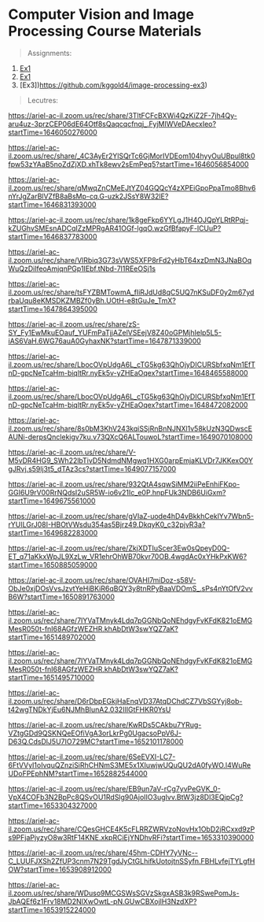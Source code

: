 # Computer Vision and Image Processing Course Materials

> Assignments:
1. [Ex1](https://github.com/kggold4/image-processing-ex1)
2. [Ex1](https://github.com/kggold4/image-processing-ex2)
3. [Ex3])https://github.com/kggold4/image-processing-ex3)

> Lecutres:

https://ariel-ac-il.zoom.us/rec/share/3TltFCFcBXWi4QzKiZ2F-7jh4Qy-aru4uz-3przCEP06dE64Otf8sQaqcqcfnqj_.FyjMIWVeDAecxIeo?startTime=1646050276000

https://ariel-ac-il.zoom.us/rec/share/_4C3AyEr2YlSQrTc6GjMorIVDEom104hyyOuUBpul8tk0fpw53zYAaB5noZdZjXD.xhTk8ewv2sEmPeq5?startTime=1646056854000

https://ariel-ac-il.zoom.us/rec/share/qMwqZnCMeEJtYZ04GQQcY4zXPEiGpoPpaTmo8Bhv6nYrJgZarBlVZfB8aBsMp-cq.G-uzk2JSsY8W32lE?startTime=1646831393000

https://ariel-ac-il.zoom.us/rec/share/1k8geFkp6YYLgJ1H4OJQpYLRtRPqj-kZUGhvSMEsnADCqIZzMPRgAR41OGf-lgqO.wzGfBfapyF-lCUuP?startTime=1646837783000

https://ariel-ac-il.zoom.us/rec/share/VlRbiq3G73sVWS5XFP8rFd2yHbT64xzDmN3JNaBOqWuQzDilfeoAmjqnPGp1IEbf.tNbd-7l1REeOSj1s

https://ariel-ac-il.zoom.us/rec/share/tsFYZBMTowmA_fIiRJdUd8qC5UQ7nKSuDF0y2m67ydrbaUqu8eKMSDKZMBZf0yBh.UOtH-e8tGuJe_TmX?startTime=1647864395000

https://ariel-ac-il.zoom.us/rec/share/zS-SY_Fy1EwMkuEOauf_YUFmPaTjjAZelVSEejV8Z40oGPMjhIelp5L5-iAS6VaH.6WG76auA0GyhaxNK?startTime=1647871339000

https://ariel-ac-il.zoom.us/rec/share/LbocOVpUdgA6L_cTG5kg63QhOjyDICURSbfxqNm1EfTnD-gpcNeTcaHm-biqltRr.nyEk5v-yZHEaOqex?startTime=1648465588000

https://ariel-ac-il.zoom.us/rec/share/LbocOVpUdgA6L_cTG5kg63QhOjyDICURSbfxqNm1EfTnD-gpcNeTcaHm-biqltRr.nyEk5v-yZHEaOqex?startTime=1648472082000

https://ariel-ac-il.zoom.us/rec/share/8s0bM3KhV243kqiSSjRnBnNJNXl1v58kUzN3QDwscEAUNi-derpsQnclekigv7ku.v73QXcQ6ALTouwoL?startTime=1649070108000

https://ariel-ac-il.zoom.us/rec/share/V-M5vDR4HG9_SWh22lbTivD5NdmdNMgwq1HXG0arpEmjaKLVDr7JKKexO0YgJRvj.s59lj3t5_dTAz3cs?startTime=1649077157000

https://ariel-ac-il.zoom.us/rec/share/932QtA4sqwSiMM2iiPeEnhiFKpo-GGI6U9rV00RrNQdsI2uSR5W-io6v21Ic_e0P.hnpFUk3NDB6UiGxm?startTime=1649675561000

https://ariel-ac-il.zoom.us/rec/share/gVIaZ-uode4hD4vBkkhCeklYv7Wbn5-rYUILGrJ08I-HBOtVWsdu354as5Bjrz49.DkqyK0_c32pjvR3a?startTime=1649682283000

https://ariel-ac-il.zoom.us/rec/share/ZkjXDTIuScer3Ew0sQpeyD0Q-ET_q71aKkxWpJL9XzLw_VR1ehrOhWB70kvr70OB.4wgdAc0xYHkPxKW6?startTime=1650885059000

https://ariel-ac-il.zoom.us/rec/share/OVAHI7miDoz-s58V-ObJe0xjDOsVvsJzvtYeHiBKiR6qBQY3y8tnRPyBaaVDOmS_.sPs4nYtOfV2vvB6W?startTime=1650891763000

https://ariel-ac-il.zoom.us/rec/share/7IYVaTMnyk4Ldq7pGGNbQoNEhdgyFvKFdK821oEMGMesR050t-fnI68AGfzWEZHR.khAbDtW3swYQZ7aK?startTime=1651489702000

https://ariel-ac-il.zoom.us/rec/share/7IYVaTMnyk4Ldq7pGGNbQoNEhdgyFvKFdK821oEMGMesR050t-fnI68AGfzWEZHR.khAbDtW3swYQZ7aK?startTime=1651495710000

https://ariel-ac-il.zoom.us/rec/share/D6rDbpEGkjHaEnqVD37AtqDChdCZ7VbSGYyj8ob-t42wgTNDkYjEu6NJMhBlunA2.032IIlGtFHKR0YsU

https://ariel-ac-il.zoom.us/rec/share/KwRDs5CAkbu7YRug-VZtgGDd9QSKNQeEOfiVgA3orLkrPg0UgacsoPpV6J-D63Q.CdsDlJ5U7IO729MC?startTime=1652101178000

https://ariel-ac-il.zoom.us/rec/share/6SeEVXI-LC7-6FtVVyI1oIvquQZnziSiRhCHNmS3ME5x1XIuwjwUQuQU2dA0fyWO.l4WuReUDoFPEphNM?startTime=1652882544000

https://ariel-ac-il.zoom.us/rec/share/EB9un7aV-rCg7yvPeGVK_0-VpX4COFb3N2BpPc8QSvOU1RdSlg90AjoIIO3ugIvv.BtW3jz8Dl3EQjpCg?startTime=1653304327000

https://ariel-ac-il.zoom.us/rec/share/CQesGHCE4K5cFLRRZWRVzoNovHx1ObD2jRCxxd9zPs9PFjaPjyzyO8w3RtF14KNE.xkpRCiEjYNDhvRFi?startTime=1653310390000

https://ariel-ac-il.zoom.us/rec/share/45hm-CDHY7yVNc--C_LUUFJXSh2ZfUP3cnm7N29TgdJyCtGLhifkUotojtnSSyfn.FBHLvfejTYLgfHOW?startTime=1653908912000

https://ariel-ac-il.zoom.us/rec/share/WDuso9MCGSWsSGVzSkgxASB3k9RSwePomJs-JbAQEf6z1Frv18MD2NlXwOwtL-pN.GUwCBXojlH3NzdXP?startTime=1653915224000
